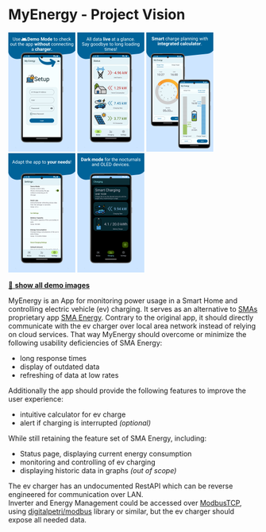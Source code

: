 # MyEnergy - Project Vision

<img src="demo/1_login.png" alt="Use Demo Mode to check out the app without connecting a charger." width="135"> <img src="demo/2_status.png" alt="All data live at a glance. Say goodbye to long loading times!" width="135"> <img src="demo/5_smart_charging.png" alt="Smart charge planning with integrated calculator." width="135"> <img src="demo/6_settings.png" alt="Adapt the app to your needs!" width="135"> <img src="demo/7_dark_mode.png" alt="Dark mode for the nocturnals and OLED devices." width="135">

[📱 **show all demo images**](demo)

MyEnergy is an App for monitoring power usage in a Smart Home and controlling electric vehicle (ev) charging.
It serves as an alternative to [SMAs](https://www.sma.de/) proprietary app [SMA Energy](https://play.google.com/store/apps/details?id=de.sma.energy).
Contrary to the original app, it should directly communicate with the ev charger over local area network instead of relying on cloud services.
That way MyEnergy should overcome or minimize the following usability deficiencies of SMA Energy: 

* long response times
* display of outdated data
* refreshing of data at low rates

Additionally the app should provide the following features to improve the user experience:

* intuitive calculator for ev charge  
* alert if charging is interrupted _(optional)_  

While still retaining the feature set of SMA Energy, including:

* Status page, displaying current energy consumption
* monitoring and controlling of ev charging
* displaying historic data in graphs _(out of scope)_

The ev charger has an undocumented RestAPI which can be reverse engineered for communication over LAN.  
Inverter and Energy Management could be accessed over [ModbusTCP](https://en.wikipedia.org/wiki/Modbus), using [digitalpetri/modbus](https://github.com/digitalpetri/modbus) library or similar, but the ev charger should expose all needed data.
